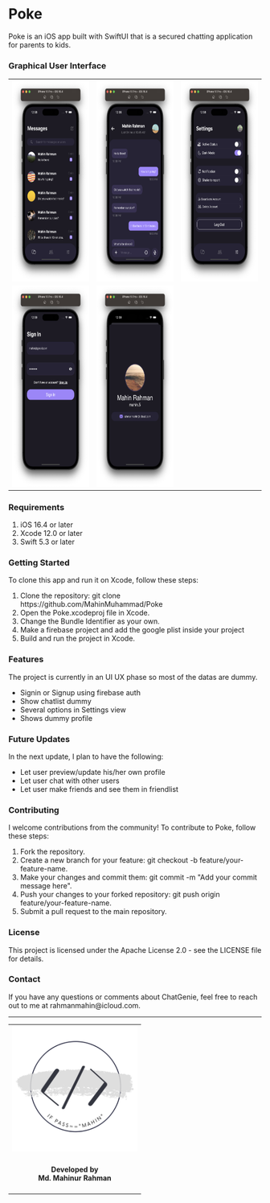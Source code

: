 <!-- Copyright 2023 Md. Mahinur Rahman-->
<!---->
<!-- Licensed under the Apache License, Version 2.0 (the "License");-->
<!-- you may not use this file except in compliance with the License.-->
<!-- You may obtain a copy of the License at-->
<!---->
<!--     http://www.apache.org/licenses/LICENSE-2.0-->
<!---->
<!-- Unless required by applicable law or agreed to in writing, software-->
<!-- distributed under the License is distributed on an "AS IS" BASIS,-->
<!-- WITHOUT WARRANTIES OR CONDITIONS OF ANY KIND, either express or implied.-->
<!-- See the License for the specific language governing permissions and-->
<!-- limitations under the License.-->

<h1>Poke</h1>
  Poke is an iOS app built with SwiftUI that is a secured chatting application for parents to kids.

<h3>Graphical User Interface</h3>
  <table style="border:none">
    <tr>
      <td><img src="Documentation/ChatListView.png" height="400"></td>
      <td><img src="Documentation/ChatBoxView.png" height="400"></td>
      <td><img src="Documentation/SettingsView.png" height="400"></td>
     </tr>
     <tr>
       <td><img src="Documentation/SignInView.png" height="400"></td>
      <td><img src="Documentation/MyProfileView.png" height="400"></td>
     </tr>
  </table>
  
  <h3>Requirements</h3>
    <ol>
        <li>iOS 16.4 or later</li>
        <li>Xcode 12.0 or later</li>
        <li>Swift 5.3 or later</li>
    </ol>

<h3>Getting Started</h3>
  To clone this app and run it on Xcode, follow these steps:

<ol>
    <li>Clone the repository: git clone https://github.com/MahinMuhammad/Poke</li>
    <li>Open the Poke.xcodeproj file in Xcode.</li>
    <li>Change the Bundle Identifier as your own.</li>
    <li>Make a firebase project and add the google plist inside your project</li>
    <li>Build and run the project in Xcode.</li>
</ol> 
  
<h3>Features</h3>
  The project is currently in an UI UX phase so most of the datas are dummy.
<ul>
  <li>Signin or Signup using firebase auth</li>
  <li>Show chatlist dummy</li>
  <li>Several options in Settings view</li>
  <li>Shows dummy profile</li>
</ul>   
  
<h3>Future Updates</h3>
  In the next update, I plan to have the following:
<ul>
  <li>Let user preview/update his/her own profile</li>
  <li>Let user chat with other users</li>
  <li>Let user make friends and see them in friendlist</li>
</ul> 
    
<h3>Contributing</h3>
  I welcome contributions from the community! To contribute to Poke, follow these steps:

<ol>
    <li>Fork the repository.</li>
    <li>Create a new branch for your feature: git checkout -b feature/your-feature-name.</li>
    <li>Make your changes and commit them: git commit -m "Add your commit message here".</li>
    <li>Push your changes to your forked repository: git push origin feature/your-feature-name.</li>
    <li>Submit a pull request to the main repository.</li>
</ol>
  
<h3>License</h3>
  This project is licensed under the Apache License 2.0 - see the LICENSE file for details.

<h3>Contact</h3>
  If you have any questions or comments about ChatGenie, feel free to reach out to me at rahmanmahin@icloud.com.

<hr>
<table style="border:none">
  <tr>  
    <td align="center"><img src="Documentation/mahinsLogo.png" height="250" width="250"></h4></td>
  </tr>
  <tr>  
    <td align="center"><h4>Developed by <br> Md. Mahinur Rahman</h4></td>
  </tr>
</table>
